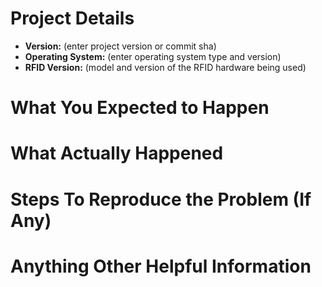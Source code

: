 <!--
If requesting a feature or idea, please delete all of this text and state your
request.

If reporting an issue, please fill out the following:
-->

# Project Details

* **Version:** (enter project version or commit sha)
* **Operating System:** (enter operating system type and version)
* **RFID Version:** (model and version of the RFID hardware being used)


# What You Expected to Happen


# What Actually Happened


# Steps To Reproduce the Problem (If Any)


# Anything Other Helpful Information
